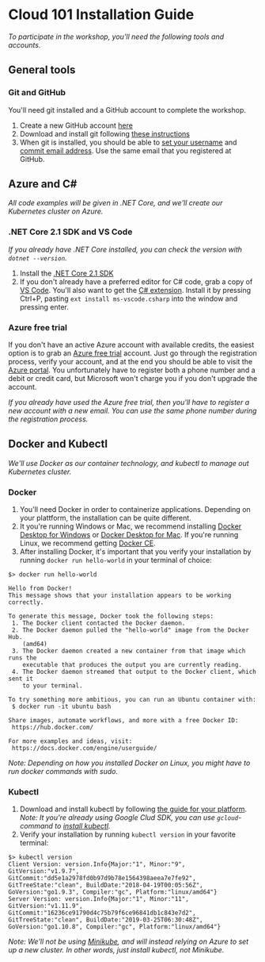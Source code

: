 Cloud 101 Installation Guide
============================
_To participate in the workshop, you'll need the following tools and accounts._

General tools
-------------

### Git and GitHub
You'll need git installed and a GitHub account to complete the workshop.

1. Create a new GitHub account [here](https://github.com/join)
2. Download and install git following [these instructions](https://git-scm.com/downloads)
3. When git is installed, you should be able to [set your username](https://help.github.com/articles/setting-your-username-in-git/) and [commit email address](https://help.github.com/articles/setting-your-commit-email-address-in-git/). Use the same email that you registered at GitHub.

Azure and C#
------------
_All code examples will be given in .NET Core, and we'll create our Kubernetes cluster on Azure._

### .NET Core 2.1 SDK and VS Code
_If you already have .NET Core installed, you can check the version with `dotnet --version`._

1. Install the [.NET Core 2.1 SDK](https://www.microsoft.com/net/download)
2. If you don't already have a preferred editor for C# code, grab a copy of [VS Code](https://code.visualstudio.com/). You'll also want to get the [C# extension](https://marketplace.visualstudio.com/items?itemName=ms-vscode.csharp). Install it by pressing Ctrl+P, pasting `ext install ms-vscode.csharp` into the window and pressing enter.


### Azure free trial
If you don't have an active Azure account with available credits, the easiest option is to grab an [Azure free trial](https://azure.microsoft.com/nb-no/free) account. Just go through the registration process, verify your account, and at the end you should be able to visit the [Azure portal](https://portal.azure.com). You unfortunately have to register both a phone number and a debit or credit card, but Microsoft won't charge you if you don't upgrade the account.

_If you already have used the Azure free trial, then you'll have to register a new account with a new email. You can use the same phone number during the registration process._


Docker and Kubectl
------------------
_We'll use Docker as our container technology, and kubectl to manage out Kubernetes cluster._

### Docker

1. You'll need Docker in order to containerize applications. Depending on your plattform, the installation can be quite different.
2. It you're running Windows or Mac, we recommend installing [Docker Desktop for Windows](https://docs.docker.com/docker-for-windows/install/) or [Docker Desktop for Mac](https://docs.docker.com/docker-for-mac/install/). If you're running Linux, we recommend getting [Docker CE](https://docs.docker.com/install/linux/docker-ce/ubuntu/#install-docker-ce-1).
3. After installing Docker, it's important that you verify your installation by running `docker run hello-world` in your terminal of choice:

```shell
$> docker run hello-world

Hello from Docker!
This message shows that your installation appears to be working correctly.

To generate this message, Docker took the following steps:
 1. The Docker client contacted the Docker daemon.
 2. The Docker daemon pulled the "hello-world" image from the Docker Hub.
    (amd64)
 3. The Docker daemon created a new container from that image which runs the
    executable that produces the output you are currently reading.
 4. The Docker daemon streamed that output to the Docker client, which sent it
    to your terminal.

To try something more ambitious, you can run an Ubuntu container with:
 $ docker run -it ubuntu bash

Share images, automate workflows, and more with a free Docker ID:
 https://hub.docker.com/

For more examples and ideas, visit:
 https://docs.docker.com/engine/userguide/
```

_Note: Depending on how you installed Docker on Linux, you might have to run docker commands with sudo._

### Kubectl

1. Download and install kubectl by following [the guide for your platform](https://kubernetes.io/docs/tasks/tools/install-kubectl/). _Note: It you're already using Google Clud SDK, you can use `gcloud`-command to [install kubectl](https://kubernetes.io/docs/tasks/tools/install-kubectl/#download-as-part-of-the-google-cloud-sdk)._
2. Verify your installation by running `kubectl version` in your favorite terminal:

```shell
$> kubectl version
Client Version: version.Info{Major:"1", Minor:"9", GitVersion:"v1.9.7", GitCommit:"dd5e1a2978fd0b97d9b78e1564398aeea7e7fe92", GitTreeState:"clean", BuildDate:"2018-04-19T00:05:56Z", GoVersion:"go1.9.3", Compiler:"gc", Platform:"linux/amd64"}
Server Version: version.Info{Major:"1", Minor:"11", GitVersion:"v1.11.9", GitCommit:"16236ce91790d4c75b79f6ce96841db1c843e7d2", GitTreeState:"clean", BuildDate:"2019-03-25T06:30:48Z", GoVersion:"go1.10.8", Compiler:"gc", Platform:"linux/amd64"}
```

_Note: We'll not be using [Minikube](https://kubernetes.io/docs/setup/minikube/), and will instead relying on Azure to set up a new cluster. In other words, just install kubectl, not Minikube._


